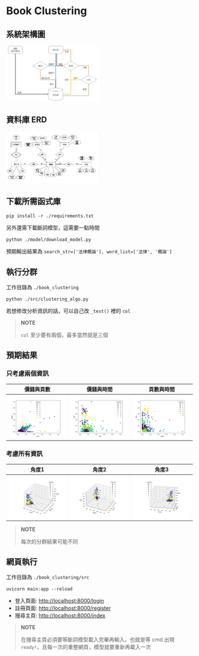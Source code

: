 # Book Clustering

## 系統架構圖
<img src="data/img/workflow.jpg"  width="50%" height="50%">

## 資料庫 ERD
<img src="data/img/ERD.jpg"  width="50%" height="50%">

## 下載所需函式庫
```
pip install -r ./requirements.txt
```
另外還需下載斷詞模型，這需要一點時間
```
python ./model/download_model.py
```
預期輸出結果為 `search_str=['法律概論'], word_list=['法律', '概論']`

## 執行分群
工作目錄為 `./book_clustering`
```
python ./src/clustering_algo.py
```
若想修改分析資訊的話，可以自己改 `_test()` 裡的 `col`
> **NOTE**
> 
> `col` 至少要有兩個，最多當然就是三個

## 預期結果

### 只考慮兩個資訊
價錢與頁數 | 價錢與時間 | 頁數與時間
:---: | :---: | :---: |
<img src="data/img/result%20(price_pages).png"  width="100%" height="100%"> | <img src="data/img/result%20(price_date).png"  width="100%" height="100%"> | <img src="data/img/result%20(pages_date).png"  width="100%" height="100%">

### 考慮所有資訊
角度1 | 角度2 | 角度3
:---: | :---: | :---: |
<img src="data/img/result%20(price_pages_date,%20view1).png"  width="100%" height="100%"> | <img src="data/img/result%20(price_pages_date,%20view2).png"  width="100%" height="100%"> | <img src="data/img/result%20(price_pages_date,%20view3).png"  width="100%" height="100%">

> **NOTE**
> 
> 每次的分群結果可能不同

## 網頁執行
工作目錄為 `./book_clustering/src`
```
uvicorn main:app --reload
```
* 登入頁面: <u>http://localhost:8000/login</u>
* 註冊頁面: <u>http://localhost:8000/register</u>
* 搜尋主頁: <u>http://localhost:8000/index</u>
> **NOTE**
> 
> 在搜尋主頁必須要等斷詞模型載入完畢再輸入，也就是等 cmd 出現 `ready!`，且每一次的重整網頁，模型就要重新再載入一次